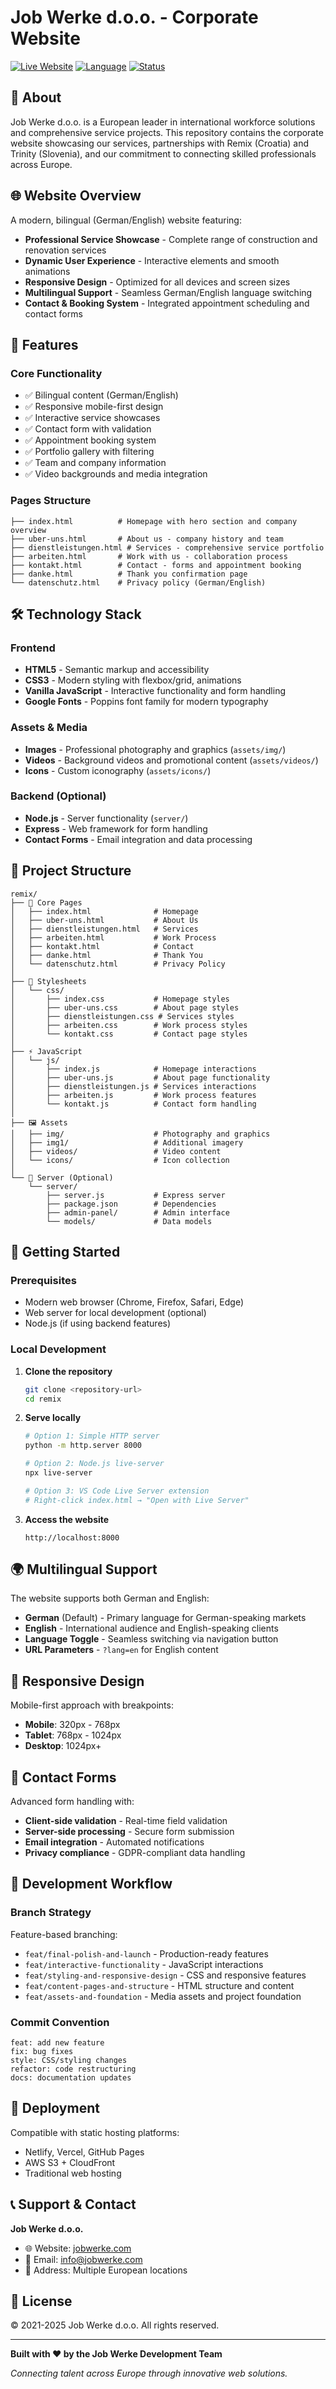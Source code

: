 # Job Werke d.o.o. - Corporate Website

[![Live Website](https://img.shields.io/badge/Live-Website-brightgreen)](https://jobwerke.com)
[![Language](https://img.shields.io/badge/Languages-German%20%7C%20English-blue)](#)
[![Status](https://img.shields.io/badge/Status-Production-success)](#)

## 🏢 About

Job Werke d.o.o. is a European leader in international workforce solutions and comprehensive service projects. This repository contains the corporate website showcasing our services, partnerships with Remix (Croatia) and Trinity (Slovenia), and our commitment to connecting skilled professionals across Europe.

## 🌐 Website Overview

A modern, bilingual (German/English) website featuring:
- **Professional Service Showcase** - Complete range of construction and renovation services
- **Dynamic User Experience** - Interactive elements and smooth animations
- **Responsive Design** - Optimized for all devices and screen sizes
- **Multilingual Support** - Seamless German/English language switching
- **Contact & Booking System** - Integrated appointment scheduling and contact forms

## 🚀 Features

### Core Functionality
- ✅ Bilingual content (German/English)
- ✅ Responsive mobile-first design
- ✅ Interactive service showcases
- ✅ Contact form with validation
- ✅ Appointment booking system
- ✅ Portfolio gallery with filtering
- ✅ Team and company information
- ✅ Video backgrounds and media integration

### Pages Structure
```
├── index.html          # Homepage with hero section and company overview
├── uber-uns.html       # About us - company history and team
├── dienstleistungen.html # Services - comprehensive service portfolio
├── arbeiten.html       # Work with us - collaboration process
├── kontakt.html        # Contact - forms and appointment booking
├── danke.html          # Thank you confirmation page
└── datenschutz.html    # Privacy policy (German/English)
```

## 🛠️ Technology Stack

### Frontend
- **HTML5** - Semantic markup and accessibility
- **CSS3** - Modern styling with flexbox/grid, animations
- **Vanilla JavaScript** - Interactive functionality and form handling
- **Google Fonts** - Poppins font family for modern typography

### Assets & Media
- **Images** - Professional photography and graphics (`assets/img/`)
- **Videos** - Background videos and promotional content (`assets/videos/`)
- **Icons** - Custom iconography (`assets/icons/`)

### Backend (Optional)
- **Node.js** - Server functionality (`server/`)
- **Express** - Web framework for form handling
- **Contact Forms** - Email integration and data processing

## 📁 Project Structure

```
remix/
├── 📄 Core Pages
│   ├── index.html              # Homepage
│   ├── uber-uns.html           # About Us
│   ├── dienstleistungen.html   # Services
│   ├── arbeiten.html           # Work Process
│   ├── kontakt.html            # Contact
│   ├── danke.html              # Thank You
│   └── datenschutz.html        # Privacy Policy
│
├── 🎨 Stylesheets
│   └── css/
│       ├── index.css           # Homepage styles
│       ├── uber-uns.css        # About page styles
│       ├── dienstleistungen.css # Services styles
│       ├── arbeiten.css        # Work process styles
│       └── kontakt.css         # Contact page styles
│
├── ⚡ JavaScript
│   └── js/
│       ├── index.js            # Homepage interactions
│       ├── uber-uns.js         # About page functionality
│       ├── dienstleistungen.js # Services interactions
│       ├── arbeiten.js         # Work process features
│       └── kontakt.js          # Contact form handling
│
├── 🖼️ Assets
│   ├── img/                    # Photography and graphics
│   ├── img1/                   # Additional imagery
│   ├── videos/                 # Video content
│   └── icons/                  # Icon collection
│
└── 🔧 Server (Optional)
    └── server/
        ├── server.js           # Express server
        ├── package.json        # Dependencies
        ├── admin-panel/        # Admin interface
        └── models/             # Data models
```

## 🚀 Getting Started

### Prerequisites
- Modern web browser (Chrome, Firefox, Safari, Edge)
- Web server for local development (optional)
- Node.js (if using backend features)

### Local Development

1. **Clone the repository**
   ```bash
   git clone <repository-url>
   cd remix
   ```

2. **Serve locally**
   ```bash
   # Option 1: Simple HTTP server
   python -m http.server 8000
   
   # Option 2: Node.js live-server
   npx live-server
   
   # Option 3: VS Code Live Server extension
   # Right-click index.html → "Open with Live Server"
   ```

3. **Access the website**
   ```
   http://localhost:8000
   ```

## 🌍 Multilingual Support

The website supports both German and English:
- **German** (Default) - Primary language for German-speaking markets
- **English** - International audience and English-speaking clients
- **Language Toggle** - Seamless switching via navigation button
- **URL Parameters** - `?lang=en` for English content

## 📱 Responsive Design

Mobile-first approach with breakpoints:
- **Mobile**: 320px - 768px
- **Tablet**: 768px - 1024px  
- **Desktop**: 1024px+

## 📧 Contact Forms

Advanced form handling with:
- **Client-side validation** - Real-time field validation
- **Server-side processing** - Secure form submission
- **Email integration** - Automated notifications
- **Privacy compliance** - GDPR-compliant data handling

## 🔧 Development Workflow

### Branch Strategy
Feature-based branching:
- `feat/final-polish-and-launch` - Production-ready features
- `feat/interactive-functionality` - JavaScript interactions
- `feat/styling-and-responsive-design` - CSS and responsive features
- `feat/content-pages-and-structure` - HTML structure and content
- `feat/assets-and-foundation` - Media assets and project foundation

### Commit Convention
```
feat: add new feature
fix: bug fixes
style: CSS/styling changes
refactor: code restructuring
docs: documentation updates
```

## 🚀 Deployment

Compatible with static hosting platforms:
- Netlify, Vercel, GitHub Pages
- AWS S3 + CloudFront
- Traditional web hosting

## 📞 Support & Contact

**Job Werke d.o.o.**
- 🌐 Website: [jobwerke.com](https://jobwerke.com)
- 📧 Email: info@jobwerke.com
- 🏢 Address: Multiple European locations

## 📄 License

© 2021-2025 Job Werke d.o.o. All rights reserved.

---

**Built with ❤️ by the Job Werke Development Team**

*Connecting talent across Europe through innovative web solutions.*
 
